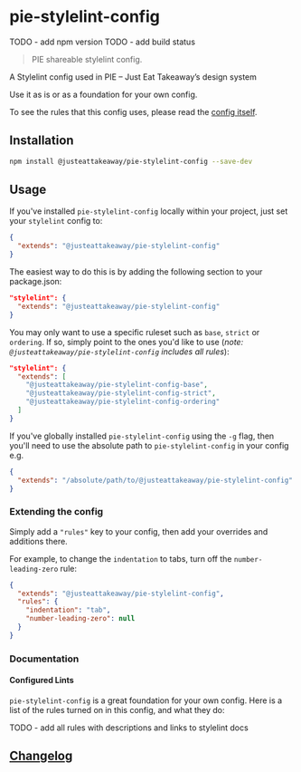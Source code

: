 # pie-stylelint-config

TODO - add npm version
TODO - add build status

> PIE shareable stylelint config.

A Stylelint config used in PIE – Just Eat Takeaway’s design system

Use it as is or as a foundation for your own config.

To see the rules that this config uses, please read the [config itself](./index.js).


## Installation

```bash
npm install @justeattakeaway/pie-stylelint-config --save-dev
```

## Usage

If you've installed `pie-stylelint-config` locally within your project, just set your `stylelint` config to:

```json
{
  "extends": "@justeattakeaway/pie-stylelint-config"
}
```

The easiest way to do this is by adding the following section to your package.json:

```json
"stylelint": {
  "extends": "@justeattakeaway/pie-stylelint-config"
}
```

You may only want to use a specific ruleset such as `base`, `strict` or `ordering`. If so, simply point to the ones you'd like to use (_note:  `@justeattakeaway/pie-stylelint-config` includes all rules_):

```json
"stylelint": {
  "extends": [
    "@justeattakeaway/pie-stylelint-config-base",
    "@justeattakeaway/pie-stylelint-config-strict",
    "@justeattakeaway/pie-stylelint-config-ordering" 
  ]
}
```

If you've globally installed `pie-stylelint-config` using the `-g` flag, then you'll need to use the absolute path to `pie-stylelint-config` in your config e.g.

```json
{
  "extends": "/absolute/path/to/@justeattakeaway/pie-stylelint-config"
}
```

### Extending the config

Simply add a `"rules"` key to your config, then add your overrides and additions there.

For example, to change the `indentation` to tabs, turn off the `number-leading-zero` rule:

```json
{
  "extends": "@justeattakeaway/pie-stylelint-config",
  "rules": {
    "indentation": "tab",
    "number-leading-zero": null
  }
}
```

### Documentation

#### Configured Lints

`pie-stylelint-config` is a great foundation for your own config. Here is a list of the rules turned on in this config, and what they do:


TODO - add all rules with descriptions and links to stylelint docs


## [Changelog](CHANGELOG.md)
